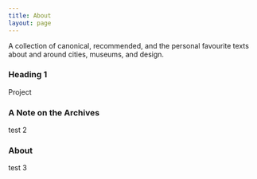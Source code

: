 ```yaml
---
title: About
layout: page
---
```


A collection of canonical, recommended, and the personal favourite texts about and around cities, museums, and design.

<div class="bio">
<h3>Heading 1</h3>
<p>Project
    </p>
</div>

<div class="bio">
<h3>A Note on the Archives</h3>
<p>test 2</p>
</div>

<div class="bio">
<h3>About</h3>
<p>
test 3</p>

</div>
